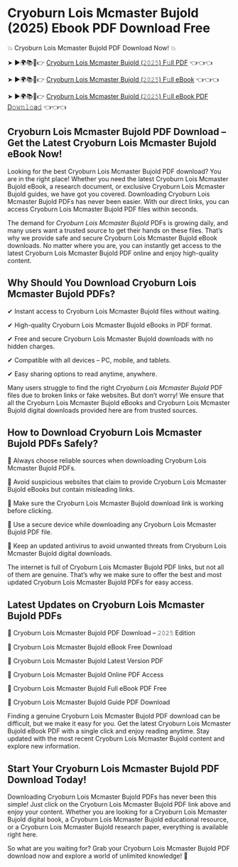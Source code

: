 # Cryoburn Lois Mcmaster Bujold (2025) Ebook PDF Download Free

💥 Cryoburn Lois Mcmaster Bujold PDF Download Now! 💥

➤ ►🌍📚📱👉 [Cryoburn Lois Mcmaster Bujold (𝟸𝟶𝟸𝟻) F𝚞ll PDF](https://getpdf.xyz/cryoburn-lois-mcmaster-bujold) 👈👈👈


➤ ►🌍📚📱👉 [Cryoburn Lois Mcmaster Bujold (𝟸𝟶𝟸𝟻) F𝚞ll eBook](https://getpdf.xyz/cryoburn-lois-mcmaster-bujold) 👈👈👈


➤ ►🌍📚📱👉 [Cryoburn Lois Mcmaster Bujold (𝟸𝟶𝟸𝟻) F𝚞ll eBook PDF D𝚘𝚠𝚗𝚕𝚘a𝚍](https://getpdf.xyz/cryoburn-lois-mcmaster-bujold) 👈👈👈


## Cryoburn Lois Mcmaster Bujold PDF Download – Get the Latest Cryoburn Lois Mcmaster Bujold eBook Now!

Looking for the best Cryoburn Lois Mcmaster Bujold PDF download? You are in the right place! Whether you need the latest Cryoburn Lois Mcmaster Bujold eBook, a research document, or exclusive Cryoburn Lois Mcmaster Bujold guides, we have got you covered. Downloading Cryoburn Lois Mcmaster Bujold PDFs has never been easier. With our direct links, you can access Cryoburn Lois Mcmaster Bujold PDF files within seconds.

The demand for *Cryoburn Lois Mcmaster Bujold* PDFs is growing daily, and many users want a trusted source to get their hands on these files. That’s why we provide safe and secure Cryoburn Lois Mcmaster Bujold eBook downloads. No matter where you are, you can instantly get access to the latest Cryoburn Lois Mcmaster Bujold PDF online and enjoy high-quality content.

## Why Should You Download Cryoburn Lois Mcmaster Bujold PDFs?

✔ Instant access to Cryoburn Lois Mcmaster Bujold files without waiting.

✔ High-quality Cryoburn Lois Mcmaster Bujold eBooks in PDF format.

✔ Free and secure Cryoburn Lois Mcmaster Bujold downloads with no hidden charges.

✔ Compatible with all devices – PC, mobile, and tablets.

✔ Easy sharing options to read anytime, anywhere.

Many users struggle to find the right *Cryoburn Lois Mcmaster Bujold* PDF files due to broken links or fake websites. But don’t worry! We ensure that all the Cryoburn Lois Mcmaster Bujold eBooks and Cryoburn Lois Mcmaster Bujold digital downloads provided here are from trusted sources.

## How to Download Cryoburn Lois Mcmaster Bujold PDFs Safely?

📌 Always choose reliable sources when downloading Cryoburn Lois Mcmaster Bujold PDFs.

📌 Avoid suspicious websites that claim to provide Cryoburn Lois Mcmaster Bujold eBooks but contain misleading links.

📌 Make sure the Cryoburn Lois Mcmaster Bujold download link is working before clicking.

📌 Use a secure device while downloading any Cryoburn Lois Mcmaster Bujold PDF file.

📌 Keep an updated antivirus to avoid unwanted threats from Cryoburn Lois Mcmaster Bujold digital downloads.

The internet is full of Cryoburn Lois Mcmaster Bujold PDF links, but not all of them are genuine. That’s why we make sure to offer the best and most updated Cryoburn Lois Mcmaster Bujold PDFs for easy access.

## Latest Updates on Cryoburn Lois Mcmaster Bujold PDFs

🔹 Cryoburn Lois Mcmaster Bujold PDF Download – 𝟸𝟶𝟸𝟻 Edition

🔹 Cryoburn Lois Mcmaster Bujold eBook Free Download

🔹 Cryoburn Lois Mcmaster Bujold Latest Version PDF

🔹 Cryoburn Lois Mcmaster Bujold Online PDF Access

🔹 Cryoburn Lois Mcmaster Bujold Full eBook PDF Free

🔹 Cryoburn Lois Mcmaster Bujold Guide PDF Download

Finding a genuine Cryoburn Lois Mcmaster Bujold PDF download can be difficult, but we make it easy for you. Get the latest Cryoburn Lois Mcmaster Bujold eBook PDF with a single click and enjoy reading anytime. Stay updated with the most recent Cryoburn Lois Mcmaster Bujold content and explore new information.

## Start Your Cryoburn Lois Mcmaster Bujold PDF Download Today!

Downloading Cryoburn Lois Mcmaster Bujold PDFs has never been this simple! Just click on the Cryoburn Lois Mcmaster Bujold PDF link above and enjoy your content. Whether you are looking for a Cryoburn Lois Mcmaster Bujold digital book, a Cryoburn Lois Mcmaster Bujold educational resource, or a Cryoburn Lois Mcmaster Bujold research paper, everything is available right here.

So what are you waiting for? Grab your Cryoburn Lois Mcmaster Bujold PDF download now and explore a world of unlimited knowledge! 🚀